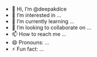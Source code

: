 - 👋 Hi, I’m @deepakdice
- 👀 I’m interested in ...
- 🌱 I’m currently learning ...
- 💞️ I’m looking to collaborate on ...
- 📫 How to reach me ...
- 😄 Pronouns: ...
- ⚡ Fun fact: ...

<!---
deepakdice/deepakdice is a ✨ special ✨ repository because its `README.md` (this file) appears on your GitHub profile.
You can click the Preview link to take a look at your changes.
--->
